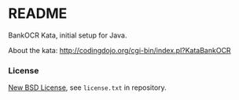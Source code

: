 # README #

BankOCR Kata, initial setup for Java.

About the kata: http://codingdojo.org/cgi-bin/index.pl?KataBankOCR

### License ###
[New BSD License](http://opensource.org/licenses/bsd-license.php), see `license.txt` in repository.
